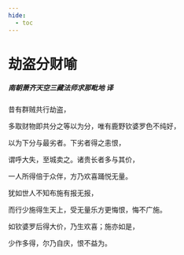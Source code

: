 ```yaml
---
hide:
  - toc
---
```


# **劫盗分财喻**

##### 南朝萧齐天空三藏法师求那毗地 译

昔有群贼共行劫盗，

多取财物即共分之等以为分，唯有鹿野钦婆罗色不纯好，

以为下分与最劣者。下劣者得之恚恨，

谓呼大失，至城卖之。诸贵长者多与其价，

一人所得倍于众伴，方乃欢喜踊悦无量。

犹如世人不知布施有报无报，

而行少施得生天上，受无量乐方更悔恨，悔不广施。

如钦婆罗后得大价，乃生欢喜；施亦如是，

少作多得，尔乃自庆，恨不益为。
